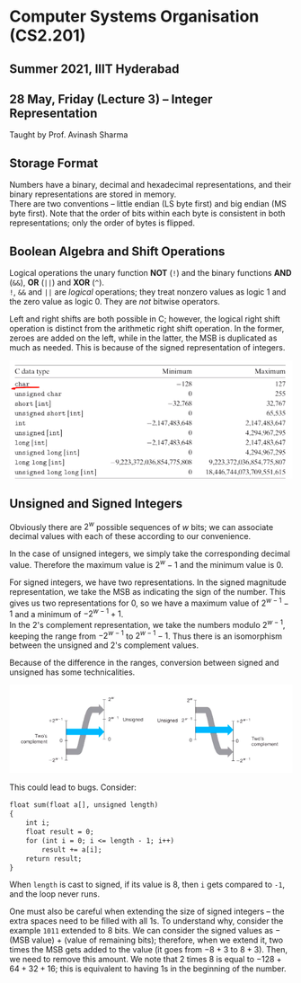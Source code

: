 # Computer Systems Organisation (CS2.201)
## Summer 2021, IIIT Hyderabad
## 28 May, Friday (Lecture 3) – Integer Representation

Taught by Prof. Avinash Sharma

## Storage Format
Numbers have a binary, decimal and hexadecimal representations, and their binary representations are stored in memory.  
There are two conventions – little endian (LS byte first) and big endian (MS byte first). Note that the order of bits within each byte is consistent in both representations; only the order of bytes is flipped.

## Boolean Algebra and Shift Operations
Logical operations the unary function **NOT** (`!`) and the binary functions **AND** (`&&`), **OR** (`||`) and **XOR** (`^`).  
`!`, `&&` and `||` are *logical* operations; they treat nonzero values as logic 1 and the zero value as logic 0. They are *not* bitwise operators.  

Left and right shifts are both possible in C; however, the logical right shift operation is distinct from the arithmetic right shift operation. In the former, zeroes are added on the left, while in the latter, the MSB is duplicated as much as needed. This is because of the signed representation of integers.  

![Range of Signed/Unsigned Integers](range.png)

## Unsigned and Signed Integers
Obviously there are $2^w$ possible sequences of $w$ bits; we can associate decimal values with each of these according to our convenience.  

In the case of unsigned integers, we simply take the corresponding decimal value. Therefore the maximum value is $2^w - 1$ and the minimum value is 0.  

For signed integers, we have two representations. In the signed magnitude representation, we take the MSB as indicating the sign of the number. This gives us two representations for 0, so we have a maximum value of $2^{w-1} - 1$ and a minimum of $-2^{w-1}+1$.  
In the 2's complement representation, we take the numbers modulo $2^{w-1}$, keeping the range from $-2^{w-1}$ to $2^{w-1} - 1$. Thus there is an isomorphism between the unsigned and 2's complement values.  

Because of the difference in the ranges, conversion between signed and unsigned has some technicalities.

![Unsigned and Two's Complement Conversion](conversion.png)


This could lead to bugs. Consider:  
```
float sum(float a[], unsigned length)
{
    int i;
    float result = 0;
    for (int i = 0; i <= length - 1; i++)
        result += a[i];
    return result;
}
```  
When `length` is cast to signed, if its value is 8, then `i` gets compared to `-1`, and the loop never runs.  


One must also be careful when extending the size of signed integers – the extra spaces need to be filled with all 1s. To understand why, consider the example `1011` extended to 8 bits. We can consider the signed values as $-$(MSB value) $+$ (value of remaining bits); therefore, when we extend it, two times the MSB gets added to the value (it goes from $-8+3$ to $8+3$). Then, we need to remove this amount. We note that 2 times 8 is equal to $-128+64+32+16$; this is equivalent to having 1s in the beginning of the number.  
